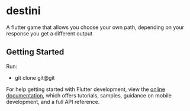 # destini
A flutter game that allows you choose your own path, depending on your response you get a different output

## Getting Started
Run:
- git clone git@git

For help getting started with Flutter development, view the
[online documentation](https://docs.flutter.dev/), which offers tutorials,
samples, guidance on mobile development, and a full API reference.
